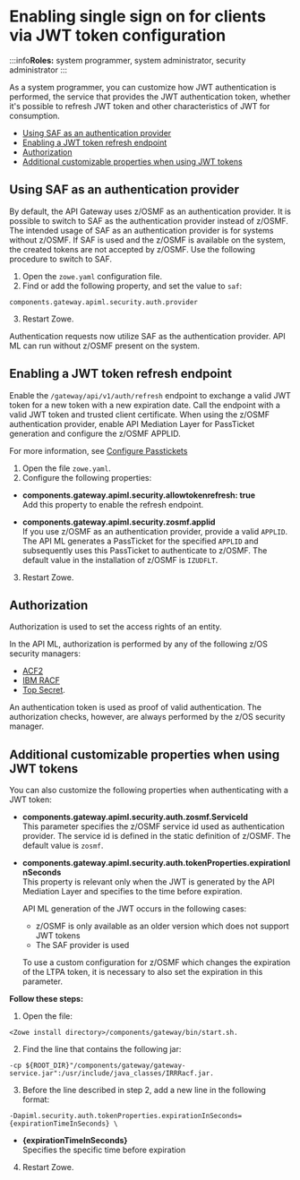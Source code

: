 # Enabling single sign on for clients via JWT token configuration 

:::info**Roles:** system programmer, system administrator, security administrator
:::

As a system programmer, you can customize how JWT authentication is performed, the service that provides the JWT authentication token, whether it's possible to refresh JWT token and other characteristics of JWT for consumption. 

* [Using SAF as an authentication provider](#using-saf-as-an-authentication-provider)
* [Enabling a JWT token refresh endpoint](#enabling-a-jwt-token-refresh-endpoint)
* [Authorization](#authorization)
* [Additional customizable properties when using JWT tokens](#additional-customizable-properties-when-using-jwt-tokens)

## Using SAF as an authentication provider

By default, the API Gateway uses z/OSMF as an authentication provider. It is possible to switch to SAF as the authentication
provider instead of z/OSMF. The intended usage of SAF as an authentication provider is for systems without z/OSMF.
If SAF is used and the z/OSMF is available on the system, the created tokens are not accepted by z/OSMF. Use
the following procedure to switch to SAF. 
     
1. Open the `zowe.yaml` configuration file.
2. Find or add the following property, and set the value to `saf`:
```
components.gateway.apiml.security.auth.provider
```
3. Restart Zowe.

Authentication requests now utilize SAF as the authentication provider. API ML can run without z/OSMF present on the system. 

## Enabling a JWT token refresh endpoint

Enable the `/gateway/api/v1/auth/refresh` endpoint to exchange a valid JWT token for a new token with a new expiration date. Call the endpoint with a valid JWT token and trusted client certificate. When using the z/OSMF authentication provider, enable API Mediation Layer for PassTicket generation and configure the z/OSMF APPLID. 

For more information, see [Configure Passtickets](configuration-extender-passtickets.md)

1. Open the file `zowe.yaml`.
2. Configure the following properties:

  * **components.gateway.apiml.security.allowtokenrefresh: true**  
  Add this property to enable the refresh endpoint.

  * **components.gateway.apiml.security.zosmf.applid**  
  If you use z/OSMF as an authentication provider, provide a valid `APPLID`. The API ML generates a PassTicket for the specified `APPLID` and subsequently uses this PassTicket to authenticate to z/OSMF. The default value in the installation of z/OSMF is `IZUDFLT`.

3. Restart Zowe.

## Authorization

Authorization is used to set the access rights of an entity.

In the API ML, authorization is performed by any of the following z/OS security managers:
* [ACF2](https://www.broadcom.com/products/mainframe/identity-access/acf2)
* [IBM RACF](https://www.ibm.com/support/knowledgecenter/zosbasics/com.ibm.zos.zsecurity/zsecc_042.htm)
*  [Top Secret](https://www.broadcom.com/products/mainframe/identity-access/top-secret). 

An authentication token is used as proof of valid authentication. The authorization checks, however, are always performed by the z/OS security manager.

## Additional customizable properties when using JWT tokens

You can also customize the following properties when authenticating with a JWT token:

* **components.gateway.apiml.security.auth.zosmf.ServiceId**  
    This parameter specifies the z/OSMF service id used as authentication provider. The service id is defined in the static definition of z/OSMF. The default value is `zosmf`.

* **components.gateway.apiml.security.auth.tokenProperties.expirationInSeconds**  
    This property is relevant only when the JWT is generated by the API Mediation Layer and specifies to the time before expiration.

    API ML generation of the JWT occurs in the following cases:

    * z/OSMF is only available as an older version which does not support JWT tokens  
    * The SAF provider is used

    To use a custom configuration for z/OSMF which changes the expiration of the LTPA token, it is necessary to also set the expiration in this parameter.
    

**Follow these steps:**

1. Open the file:  
```
<Zowe install directory>/components/gateway/bin/start.sh.
```
2. Find the line that contains the following jar:
```
-cp ${ROOT_DIR}"/components/gateway/gateway-service.jar":/usr/include/java_classes/IRRRacf.jar.
```
3. Before the line described in step 2, add a new line in the following format:
```
-Dapiml.security.auth.tokenProperties.expirationInSeconds={expirationTimeInSeconds} \
 ```
    
* **{expirationTimeInSeconds}**  
Specifies the specific time before expiration

4. Restart Zowe.
    